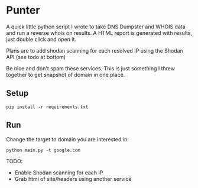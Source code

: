 # Punter

A quick little python script I wrote to take DNS Dumpster and WHOIS data and run a reverse whois on results.
A HTML report is generated with results, just double click and open it.

Plans are to add shodan scanning for each resolved IP using the Shodan API (see todo at bottom)

Be nice and don't spam these services.  This is just something I threw together to get snapshot of domain in one place.

## Setup

```pip install -r requirements.txt```

## Run

Change the target to domain you are interested in:

```python main.py -t google.com```

TODO: 

* Enable Shodan scanning for each IP
* Grab html of site/headers using another service